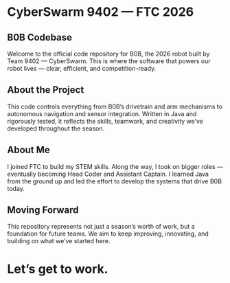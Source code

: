 # CyberSwarm 9402 — FTC 2026

## B0B Codebase

Welcome to the official code repository for B0B, the 2026 robot built by Team 9402 — CyberSwarm. This is where the software that powers our robot lives — clear, efficient, and competition-ready.

## About the Project
This code controls everything from B0B’s drivetrain and arm mechanisms to autonomous navigation and sensor integration. Written in Java and rigorously tested, it reflects the skills, teamwork, and creativity we’ve developed throughout the season.

## About Me
I joined FTC to build my STEM skills. Along the way, I took on bigger roles — eventually becoming Head Coder and Assistant Captain. I learned Java from the ground up and led the effort to develop the systems that drive B0B today.

## Moving Forward
This repository represents not just a season’s worth of work, but a foundation for future teams. We aim to keep improving, innovating, and building on what we’ve started here.

# Let’s get to work.
